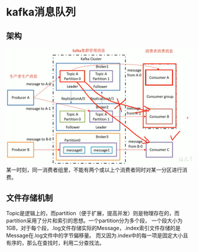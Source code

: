 # kafka消息队列

## 架构
![kafka-arch](../images/kafka-arch.PNG)
某一时刻，同一消费者组里，不能有两个或以上个消费者同时对某一分区进行消费。

## 文件存储机制
Topic是逻辑上的，而partition（便于扩展，提高并发）则是物理存在的，而partition采用了分片和索引的思想。一个partition分为多个段，
一个段大小为1GB，对于每个段，.log文件存储实际的Message，.index索引文件存储的是Message在.log文件中的字节偏移量。
而又因为.index中的每一项是固定大小且有序的，那么在查找时，利用二分查找法。